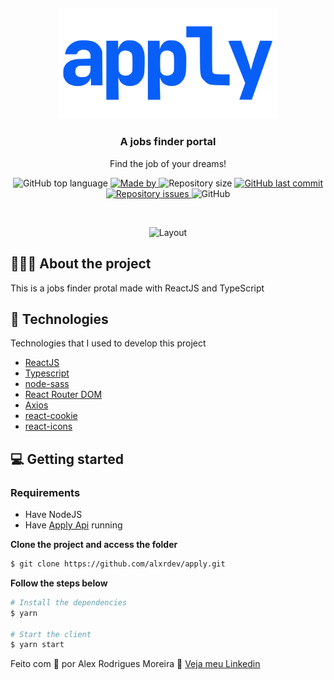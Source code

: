 <h2 align="center">
	<img alt="CRWN Clothing" src="https://raw.githubusercontent.com/alxrdev/apply/master/src/assets/img/logo.svg" width="350px"> <br />
</h2>

<h3 align="center">
  A jobs finder portal
</h3>

<p align="center">Find the job of your dreams!</p>

<p align="center">
  <img alt="GitHub top language" src="https://img.shields.io/github/languages/top/alxrdev/apply?color=%23085ff7">

  <a href="https://www.linkedin.com/in/alxrdev/" target="_blank" rel="noopener noreferrer">
    <img alt="Made by" src="https://img.shields.io/badge/made%20by-alex%20rodrigues%20moreira-%23085ff7">
  </a>

  <img alt="Repository size" src="https://img.shields.io/github/repo-size/alxrdev/apply?color=%23085ff7">

  <a href="https://github.com/alxrdev/hcco/commits/master">
    <img alt="GitHub last commit" src="https://img.shields.io/github/last-commit/alxrdev/apply?color=%23085ff7">
  </a>

  <a href="https://github.com/alxrdev/hcco/issues">
    <img alt="Repository issues" src="https://img.shields.io/github/issues/alxrdev/apply?color=%23085ff7">
  </a>

  <img alt="GitHub" src="https://img.shields.io/github/license/alxrdev/apply?color=%23085ff7">
</p>
</br>


<p align="center">
  <img alt="Layout" src="https://i.imgur.com/1VD3Ond.gif">
</p>

## 💇🏻‍♂️ About the project

This is a jobs finder protal made with ReactJS and TypeScript

## 🚀 Technologies

Technologies that I used to develop this project

- [ReactJS](https://reactjs.org/)
- [Typescript](https://www.typescriptlang.org/)
- [node-sass](https://www.npmjs.com/package/node-sass)
- [React Router DOM](https://reacttraining.com/react-router/)
- [Axios](https://github.com/axios/axios)
- [react-cookie](https://www.npmjs.com/package/react-cookie)
- [react-icons](https://react-icons.github.io/react-icons/)

## 💻 Getting started

### Requirements

- Have NodeJS
- Have [Apply Api](https://github.com/alxrdev/apply-api/) running

**Clone the project and access the folder**

```bash
$ git clone https://github.com/alxrdev/apply.git
```

**Follow the steps below**
```bash
# Install the dependencies
$ yarn

# Start the client
$ yarn start
```

Feito com 💜 por Alex Rodrigues Moreira 👋 [Veja meu Linkedin](https://www.linkedin.com/in/alxrdev/)

